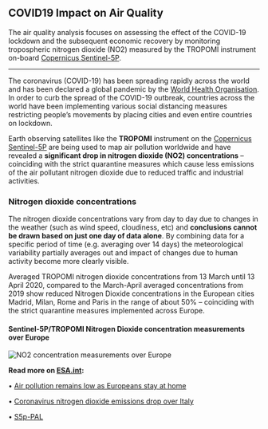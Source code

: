 ## COVID19 Impact on Air Quality

The air quality analysis focuses on assessing the effect of the COVID-19 lockdown and the subsequent economic recovery by monitoring tropospheric nitrogen dioxide (NO2) measured by the TROPOMI instrument on-board [Copernicus Sentinel-5P](https://www.esa.int/Applications/Observing_the_Earth/Copernicus/Sentinel-5P).

---

The coronavirus (COVID-19) has been spreading rapidly across the world and has been declared a global pandemic by the [World Health Organisation](https://www.who.int/). In order to curb the spread of the COVID-19 outbreak, countries across the world have been implementing various social distancing measures restricting people’s movements by placing cities and even entire countries on lockdown. 

Earth observing satellites like the **TROPOMI** instrument on the [Copernicus Sentinel-5P](https://www.esa.int/Applications/Observing_the_Earth/Copernicus/Sentinel-5P) are being used to map air pollution worldwide and have revealed a **significant drop in nitrogen dioxide (NO2) concentrations** – coinciding with the strict quarantine measures which cause less emissions of the air pollutant nitrogen dioxide due to reduced traffic and industrial activities.

### Nitrogen dioxide concentrations

The nitrogen dioxide concentrations vary from day to day due to changes in the weather (such as wind speed, cloudiness, etc) and **conclusions cannot be drawn based on just one day of data alone**. By combining data for a specific period of time (e.g. averaging over 14 days) the meteorological variability partially averages out and impact of changes due to human activity become more clearly visible.

Averaged TROPOMI nitrogen dioxide concentrations from 13 March until 13 April 2020, compared to the March-April averaged concentrations from 2019 show reduced Nitrogen Dioxide concentrations in the European cities Madrid, Milan, Rome and Paris in the range of about 50% – coinciding with the strict quarantine measures implemented across Europe.

#### Sentinel-5P/TROPOMI Nitrogen Dioxide concentration measurements over Europe

![NO2 concentration measurements over Europe](http://www.esa.int/var/esa/storage/images/esa_multimedia/images/2020/04/nitrogen_dioxide_concentrations_over_europe/21956023-2-eng-GB/Nitrogen_dioxide_concentrations_over_Europe_pillars.jpg)

**Read more on [ESA.int](https://www.esa.int/):**

•	[Air pollution remains low as Europeans stay at home](http://www.esa.int/Applications/Observing_the_Earth/Copernicus/Sentinel-5P/Air_pollution_remains_low_as_Europeans_stay_at_home)

•	[Coronavirus nitrogen dioxide emissions drop over Italy](https://www.esa.int/ESA_Multimedia/Videos/2020/03/Coronavirus_nitrogen_dioxide_emissions_drop_over_Italy)

•	[S5p-PAL](https://maps.s5p-pal.com/)


